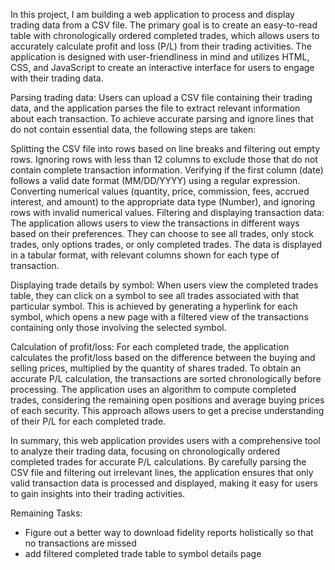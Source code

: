 In this project, I am building a web application to process and display trading data from a CSV file. The primary goal is to create an easy-to-read table with chronologically ordered completed trades, which allows users to accurately calculate profit and loss (P/L) from their trading activities. The application is designed with user-friendliness in mind and utilizes HTML, CSS, and JavaScript to create an interactive interface for users to engage with their trading data.

Parsing trading data: Users can upload a CSV file containing their trading data, and the application parses the file to extract relevant information about each transaction. To achieve accurate parsing and ignore lines that do not contain essential data, the following steps are taken:

Splitting the CSV file into rows based on line breaks and filtering out empty rows.
Ignoring rows with less than 12 columns to exclude those that do not contain complete transaction information.
Verifying if the first column (date) follows a valid date format (MM/DD/YYYY) using a regular expression.
Converting numerical values (quantity, price, commission, fees, accrued interest, and amount) to the appropriate data type (Number), and ignoring rows with invalid numerical values.
Filtering and displaying transaction data: The application allows users to view the transactions in different ways based on their preferences. They can choose to see all trades, only stock trades, only options trades, or only completed trades. The data is displayed in a tabular format, with relevant columns shown for each type of transaction.

Displaying trade details by symbol: When users view the completed trades table, they can click on a symbol to see all trades associated with that particular symbol. This is achieved by generating a hyperlink for each symbol, which opens a new page with a filtered view of the transactions containing only those involving the selected symbol.

Calculation of profit/loss: For each completed trade, the application calculates the profit/loss based on the difference between the buying and selling prices, multiplied by the quantity of shares traded. To obtain an accurate P/L calculation, the transactions are sorted chronologically before processing. The application uses an algorithm to compute completed trades, considering the remaining open positions and average buying prices of each security. This approach allows users to get a precise understanding of their P/L for each completed trade.

In summary, this web application provides users with a comprehensive tool to analyze their trading data, focusing on chronologically ordered completed trades for accurate P/L calculations. By carefully parsing the CSV file and filtering out irrelevant lines, the application ensures that only valid transaction data is processed and displayed, making it easy for users to gain insights into their trading activities.


Remaining Tasks:
- Figure out a better way to download fidelity reports holistically so that no transactions are missed
- add filtered completed trade table to symbol details page